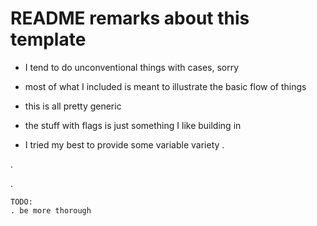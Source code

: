 # README remarks about this template

* I tend to do unconventional things with cases, sorry

* most of what I included is meant to illustrate the basic flow of things

* this is all pretty generic

* the stuff with flags is just something I like building in

* I tried my best to provide some variable variety
.

.

.

```
TODO:
. be more thorough
```
